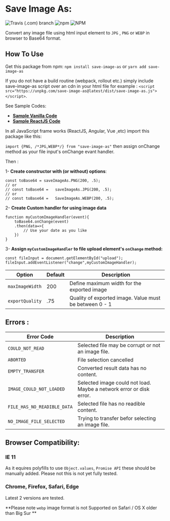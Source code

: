 # Save Image As:

![Travis (.com) branch](https://img.shields.io/travis/com/softberry/save-image-as/master?style=for-the-badge)
![npm](https://img.shields.io/npm/v/save-image-as?style=for-the-badge)
![NPM](https://img.shields.io/npm/l/save-image-as?style=for-the-badge)

Convert any image file using html input element to `JPG` , `PNG` or `WEBP` in browser to Base64 format.

## How To Use

Get this package from npm:
`npm install save-image-as` or `yarn add save-image-as`

If you do not have a build routine (webpack, rollout etc.) simply include save-image-as script over an cdn in your html file for example : `<script src="https://unpkg.com/save-image-as@latest/dist/save-image-as.js"></script>`.

See Sample Codes:

- **[Sample Vanilla Code](https://codesandbox.io/s/save-image-as-jqzc0)**
- **[Sample ReactJS Code](https://codesandbox.io/s/save-image-as-react-x48uy)**

In all JavaScript frame works (ReactJS, Angular, Vue ,etc) import this package like this:

`import {PNG, /*JPG,WEBP*/} from "save-image-as"` then assign onChange method as your file input's onChange evant handler.

Then :

1- **Create constructor with (or without) options**:

    const toBase64 = saveImageAs.PNG(200, .5);
    // or
    // const toBase64 =   saveImageAs.JPG(200, .5);
    // or
    // const toBase64 =   SaveImageAs.WEBP(200, .5);

2- **Create Custom handler for using image data**

    function myCustomImageHandler(event){
        toBase64.onChange(event)
        .then(data=>{
            // Use your date as you like
        })
    }

3- **Assign `myCustomImageHandler` to file upload element's `onChange` method:**

    const fileInput = document.getElementById("upload");
    fileInput.addEventListener("change",myCustomImageHandler);

| Option          | Default | Description                                            |
| --------------- | ------- | ------------------------------------------------------ |
| `maxImageWidth` | 200     | Define maximum width for the exported image            |
| `exportQuality` | .75     | Quality of exported image. Value must be between 0 - 1 |

## Errors :

| Error Code                  | Description                                                         |
| --------------------------- | ------------------------------------------------------------------- |
| `COULD_NOT_READ`            | Selected file may be corrupt or not an image file.                  |
| `ABORTED`                   | File selection cancelled                                            |
| `EMPTY_TRANSFER`            | Converted result data has no content.                               |
| `IMAGE_COULD_NOT_LOADED`    | Selected image could not load. Maybe a network error or disk error. |
| `FILE_HAS_NO_READIBLE_DATA` | Selected file has no readible content.                              |
| `NO_IMAGE_FILE_SELECTED`    | Trying to transfer befor selecting an image file.                   |

## Browser Compatibility:

### IE 11

As it equires polyfills to use `Object.values`, `Promise API` these should be manually added. Please not this is not yet fully tested.

### Chrome, Firefox, Safari, Edge

Latest 2 versions are tested.

**Please note `webp` image format is not Supported on Safari / OS X older than Big Sur **
